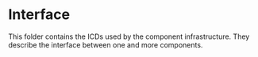 # Interface

This folder contains the ICDs used by the component infrastructure. They describe the interface between one and more components.
